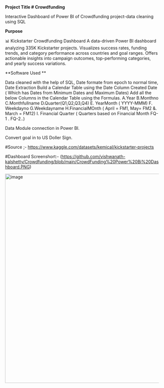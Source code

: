 **Project Title # Crowdfunding**

Interactive Dashboard of Power BI of Crowdfunding project-data cleaning using SQL 

**Purpose** 

📊 Kickstarter Crowdfunding Dashboard A data-driven Power BI dashboard analyzing 335K Kickstarter projects. Visualizes success rates, funding trends, and category performance across countries and goal ranges. Offers actionable insights into campaign outcomes, top-performing categories, and yearly success variations.

**Software Used **

Data cleaned with the help of SQL, Date formate from epoch to normal time, 
Date Extraction
Build a Calendar Table using the Date Column Created Date ( Which has Dates from Minimum Dates and Maximum Dates)
  Add all the below Columns in the Calendar Table using the Formulas.
   A.Year
   B.Monthno
   C.Monthfullname
   D.Quarter(Q1,Q2,Q3,Q4)
   E. YearMonth ( YYYY-MMM)
   F. Weekdayno
   G.Weekdayname
   H.FinancialMOnth ( April = FM1, May= FM2  &. March = FM12)
   I. Financial Quarter ( Quarters based on Financial Month FQ-1 . FQ-2..)

Data Module connection in Power BI.

Convert goal in to US Doller Sign. 

#Source ;- https://www.kaggle.com/datasets/kemical/kickstarter-projects


#Dashboard Screenshort:- (https://github.com/vishwanath-kalshetty/Crowdfunding/blob/main/CrowdFunding%20Power%20Bi%20Dashboard.PNG)


<img width="1322" height="686" alt="image" src="https://github.com/user-attachments/assets/c8564b77-1e7d-4c57-9555-6517428ee644" />

